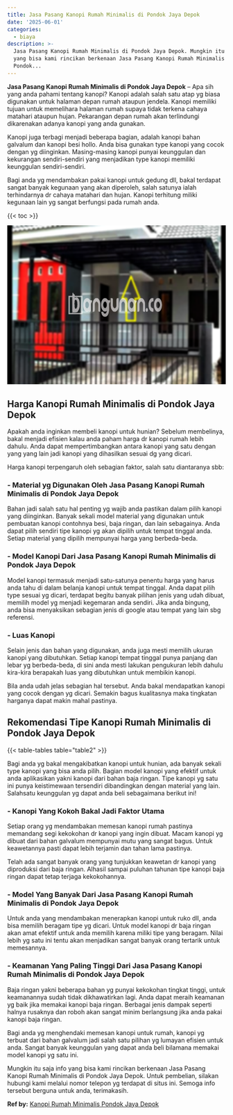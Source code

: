 ```yaml
---
title: Jasa Pasang Kanopi Rumah Minimalis di Pondok Jaya Depok
date: '2025-06-01'
categories:
  - biaya
description: >-
  Jasa Pasang Kanopi Rumah Minimalis di Pondok Jaya Depok. Mungkin itu saja info
  yang bisa kami rincikan berkenaan Jasa Pasang Kanopi Rumah Minimalis di
  Pondok...
---
```


**Jasa Pasang Kanopi Rumah Minimalis di Pondok Jaya Depok** – Apa sih yang anda pahami tentang kanopi? Kanopi adalah salah satu atap yg biasa digunakan untuk halaman depan rumah ataupun jendela. Kanopi memiliki tujuan untuk memelihara halaman rumah supaya tidak terkena cahaya matahari ataupun hujan. Pekarangan depan rumah akan terlindungi dikarenakan adanya kanopi yang anda gunakan.

Kanopi juga terbagi menjadi beberapa bagian, adalah kanopi bahan galvalum dan kanopi besi hollo. Anda bisa gunakan type kanopi yang cocok dengan yg diinginkan. Masing-masing kanopi punyai keunggulan dan kekurangan sendiri-sendiri yang menjadikan type kanopi memiliki keunggulan sendiri-sendiri.

Bagi anda yg mendambakan pakai kanopi untuk gedung dll, bakal terdapat sangat banyak kegunaan yang akan diperoleh, salah satunya ialah terhindarnya dr cahaya matahari dan hujan. Kanopi terhitung miliki kegunaan lain yg sangat berfungsi pada rumah anda.

{{< toc >}}

![Jasa Pasang Kanopi Rumah Minimalis di Pondok Jaya Depok](/images/harga-kanopi-minimalis-61.png)

## Harga Kanopi Rumah Minimalis di Pondok Jaya Depok

Apakah anda inginkan membeli kanopi untuk hunian? Sebelum membelinya, bakal menjadi efisien kalau anda paham harga dr kanopi rumah lebih dahulu. Anda dapat mempertimbangkan antara kanopi yang satu dengan yang yang lain jadi kanopi yang dihasilkan sesuai dg yang dicari.

Harga kanopi terpengaruh oleh sebagian faktor, salah satu diantaranya sbb:

### \- Material yg Digunakan Oleh Jasa Pasang Kanopi Rumah Minimalis di Pondok Jaya Depok

Bahan jadi salah satu hal penting yg wajib anda pastikan dalam pilih kanopi yang diinginkan. Banyak sekali model material yang digunakan untuk pembuatan kanopi contohnya besi, baja ringan, dan lain sebagainya. Anda dapat pilih sendiri tipe kanopi yg akan dipilih untuk tempat tinggal anda. Setiap material yang dipilih mempunyai harga yang berbeda-beda.

### \- Model Kanopi Dari Jasa Pasang Kanopi Rumah Minimalis di Pondok Jaya Depok

Model kanopi termasuk menjadi satu-satunya penentu harga yang harus anda tahu di dalam belanja kanopi untuk tempat tinggal. Anda dapat pilih type sesuai yg dicari, terdapat begitu banyak pilihan jenis yang udah dibuat, memilih model yg menjadi kegemaran anda sendiri. Jika anda bingung, anda bisa menyaksikan sebagian jenis di google atau tempat yang lain sbg referensi.

### \- Luas Kanopi

Selain jenis dan bahan yang digunakan, anda juga mesti memilih ukuran kanopi yang dibutuhkan. Setiap kanopi tempat tinggal punya panjang dan lebar yg berbeda-beda, di sini anda mesti lakukan pengukuran lebih dahulu kira-kira berapakah luas yang dibutuhkan untuk membikin kanopi.

Bila anda udah jelas sebagian hal tersebut. Anda bakal mendapatkan kanopi yang cocok dengan yg dicari. Semakin bagus kualitasnya maka tingkatan harganya dapat makin mahal pastinya.

## Rekomendasi Tipe Kanopi Rumah Minimalis di Pondok Jaya Depok

{{< table-tables table="table2" >}}

Bagi anda yg bakal mengakibatkan kanopi untuk hunian, ada banyak sekali type kanopi yang bisa anda pilih. Bagian model kanopi yang efektif untuk anda aplikasikan yakni kanopi dari bahan baja ringan. Tipe kanopi yg satu ini punya keistimewaan tersendiri dibandingkan dengan material yang lain. Salahsatu keunggulan yg dapat anda beli sebagaimana berikut ini!

### \- Kanopi Yang Kokoh Bakal Jadi Faktor Utama

Setiap orang yg mendambakan memesan kanopi rumah pastinya memandang segi kekokohan dr kanopi yang ingin dibuat. Macam kanopi yg dibuat dari bahan galvalum mempunyai mutu yang sangat bagus. Untuk keawetannya pasti dapat lebih terjamin dan tahan lama pastinya.

Telah ada sangat banyak orang yang tunjukkan keawetan dr kanopi yang diproduksi dari baja ringan. Alhasil sampai puluhan tahunan tipe kanopi baja ringan dapat tetap terjaga kekokohannya.

### \- Model Yang Banyak Dari Jasa Pasang Kanopi Rumah Minimalis di Pondok Jaya Depok

Untuk anda yang mendambakan menerapkan kanopi untuk ruko dll, anda bisa memilih beragam tipe yg dicari. Untuk model kanopi dr baja ringan akan amat efektif untuk anda memilih karena miliki tipe yang beragam. Nilai lebih yg satu ini tentu akan menjadikan sangat banyak orang tertarik untuk memesannya.

### \- Keamanan Yang Paling Tinggi Dari Jasa Pasang Kanopi Rumah Minimalis di Pondok Jaya Depok

Baja ringan yakni beberapa bahan yg punyai kekokohan tingkat tinggi, untuk keamanannya sudah tidak dikhawatirkan lagi. Anda dapat meraih keamanan yg baik jika memakai kanopi baja ringan. Berbagai jenis dampak seperti halnya rusaknya dan roboh akan sangat minim berlangsung jika anda pakai kanopi baja ringan.

Bagi anda yg menghendaki memesan kanopi untuk rumah, kanopi yg terbuat dari bahan galvalum jadi salah satu pilihan yg lumayan efisien untuk anda. Sangat banyak keunggulan yang dapat anda beli bilamana memakai model kanopi yg satu ini.

Mungkin itu saja info yang bisa kami rincikan berkenaan Jasa Pasang Kanopi Rumah Minimalis di Pondok Jaya Depok. Untuk pembelian, silakan hubungi kami melalui nomor telepon yg terdapat di situs ini. Semoga info tersebut berguna untuk anda, terimakasih.

**Ref by:**  [Kanopi Rumah Minimalis Pondok Jaya Depok](https://id.wikipedia.org/wiki/Kanopi)
